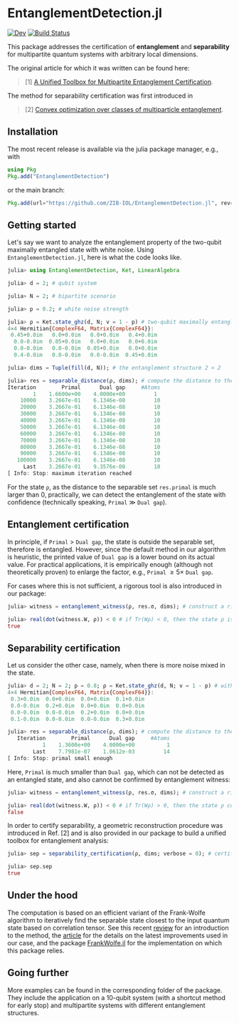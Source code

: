 # EntanglementDetection.jl

[![Dev](https://img.shields.io/badge/docs-dev-blue.svg)](https://zib-iol.github.io/EntanglementDetection.jl/dev/)
[![Build Status](https://github.com/zib-iol/EntanglementDetection.jl/actions/workflows/CI.yml/badge.svg?branch=main)](https://github.com/zib-iol/EntanglementDetection.jl/actions/workflows/CI.yml?query=branch%3Amain)

This package addresses the certification of **entanglement** and **separability** for multipartite quantum systems with arbitrary local dimensions.

The original article for which it was written can be found here:

> [1] [A Unified Toolbox for Multipartite Entanglement Certification](https://arxiv.org/abs/2507.17435).

The method for separability certification was first introduced in

> [2] [Convex optimization over classes of multiparticle entanglement](https://arxiv.org/abs/1707.02958).

## Installation

The most recent release is available via the julia package manager, e.g., with

```julia
using Pkg
Pkg.add("EntanglementDetection")
```

or the main branch:

```julia
Pkg.add(url="https://github.com/ZIB-IOL/EntanglementDetection.jl", rev="main")
```

## Getting started

Let's say we want to analyze the entanglement property of the two-qubit maximally entangled state with white noise.
Using `EntanglementDetection.jl`, here is what the code looks like.

```julia
julia> using EntanglementDetection, Ket, LinearAlgebra

julia> d = 2; # qubit system

julia> N = 2; # bipartite scenario

julia> p = 0.2; # white noise strength

julia> ρ = Ket.state_ghz(d, N; v = 1 - p) # two-qubit maximally entangled state with white noise
4×4 Hermitian{ComplexF64, Matrix{ComplexF64}}:
 0.45+0.0im   0.0+0.0im   0.0+0.0im   0.4+0.0im
  0.0-0.0im  0.05+0.0im   0.0+0.0im   0.0+0.0im
  0.0-0.0im   0.0-0.0im  0.05+0.0im   0.0+0.0im
  0.4-0.0im   0.0-0.0im   0.0-0.0im  0.45+0.0im

julia> dims = Tuple(fill(d, N)); # the entanglement structure 2 × 2

julia> res = separable_distance(ρ, dims); # compute the distance to the separable set
Iteration        Primal      Dual gap     #Atoms
        1    1.6600e+00    4.0000e+00         1
    10000    3.2667e-01    6.1346e-08         10
    20000    3.2667e-01    6.1346e-08         10
    30000    3.2667e-01    6.1346e-08         10
    40000    3.2667e-01    6.1346e-08         10
    50000    3.2667e-01    6.1346e-08         10
    60000    3.2667e-01    6.1346e-08         10
    70000    3.2667e-01    6.1346e-08         10
    80000    3.2667e-01    6.1346e-08         10
    90000    3.2667e-01    6.1346e-08         10
   100000    3.2667e-01    6.1346e-08         10
     Last    3.2667e-01    9.3576e-08         10
[ Info: Stop: maximum iteration reached
```

For the state ``ρ``, as the distance to the separable set `res.primal` is much larger than 0, practically, we can detect the entanglement of the state with confidence (technically speaking, ``Primal`` $\gg$ ``Dual gap``).

## Entanglement certification

In principle, if ``Primal`` $>$ ``Dual gap``, the state is outside the separable set, therefore is entangled. However, since the default method in our algorithm is heuristic, the printed value of ``Dual gap`` is a lower bound on its actual value. For practical applications, it is empirically enough (although not theoretically proven) to enlarge the factor, e.g., ``Primal`` $\geqslant 5 \times$ ``Dual gap``.

For cases where this is not sufficient, a rigorous tool is also introduced in our package:

```julia
julia> witness = entanglement_witness(ρ, res.σ, dims); # construct a rigorous entanglement witness

julia> real(dot(witness.W, ρ)) < 0 # if Tr(Wρ) < 0, then the state ρ is entangled
true
```

## Separability certification

Let us consider the other case, namely, when there is more noise mixed in the state.

```julia
julia> d = 2; N = 2; p = 0.8; ρ = Ket.state_ghz(d, N; v = 1 - p) # with more white noise
4×4 Hermitian{ComplexF64, Matrix{ComplexF64}}:
 0.3+0.0im  0.0+0.0im  0.0+0.0im  0.1+0.0im
 0.0-0.0im  0.2+0.0im  0.0+0.0im  0.0+0.0im
 0.0-0.0im  0.0-0.0im  0.2+0.0im  0.0+0.0im
 0.1-0.0im  0.0-0.0im  0.0-0.0im  0.3+0.0im

julia> res = separable_distance(ρ, dims); # compute the distance to the separable set
   Iteration        Primal      Dual gap     #Atoms
           1    1.3600e+00    4.0000e+00          1
        Last    7.7981e-07    1.0612e-03         14
[ Info: Stop: primal small enough
```

Here, ``Primal`` is much smaller than ``Dual gap``, which can not be detected as an entangled state, and also cannot be confirmed by entanglement witness:

```julia
julia> witness = entanglement_witness(ρ, res.σ, dims); # construct a rigorous entanglement witness

julia> real(dot(witness.W, ρ)) < 0 # if Tr(Wρ) > 0, then the state ρ could be entangled or separable.
false
```

In order to certify separability, a geometric reconstruction procedure was introduced in Ref. [2] and is also provided in our package to build a unified toolbox for entanglement analysis:

```julia
julia> sep = separability_certification(ρ, dims; verbose = 0); # certify separability by geometric reconstruction

julia> sep.sep
true
```

## Under the hood

The computation is based on an efficient variant of the Frank-Wolfe algorithm to iteratively find the separable state closest to the input quantum state based on correlation tensor.
See this recent [review](https://arxiv.org/abs/2211.14103) for an introduction to the method, the [article](https://arxiv.org/abs/2506.02635) for the details on the latest improvements used in our case, and the package [FrankWolfe.jl](https://github.com/ZIB-IOL/FrankWolfe.jl) for the implementation on which this package relies.

## Going further

More examples can be found in the corresponding folder of the package.
They include the application on a 10-qubit system (with a shortcut method for early stop) and multipartite systems with different entanglement structures.
